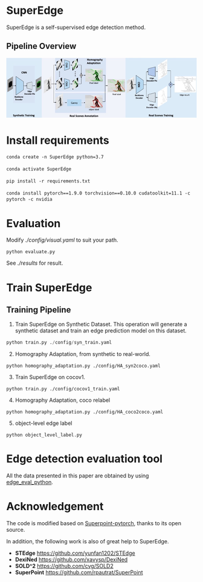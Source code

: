 # SuperEdge
SuperEdge is a self-supervised edge detection method.

## Pipeline Overview
![](./Image/overview.jpg)


# Install requirements
```
conda create -n SuperEdge python=3.7

conda activate SuperEdge

pip install -r requirements.txt

conda install pytorch==1.9.0 torchvision==0.10.0 cudatoolkit=11.1 -c pytorch -c nvidia
```

# Evaluation
Modify *./config/visual.yaml* to suit your path.
```
python evaluate.py
```
See *./results* for result.

# Train SuperEdge
## Training Pipeline
1. Train SuperEdge on Synthetic Dataset. 
This operation will generate a synthetic dataset and train an edge prediction model on this dataset.
```python
python train.py ./config/syn_train.yaml
```


2. Homography Adaptation, from synthetic to real-world. 
```
python homography_adaptation.py ./config/HA_syn2coco.yaml
```

3. Train SuperEdge on cocov1.
```
python train.py ./config/cocov1_train.yaml
```
4. Homography Adaptation, coco relabel
```
python homography_adaptation.py ./config/HA_coco2coco.yaml
```
5. object-level edge label
```
python object_level_label.py
```

# Edge detection evaluation tool
All the data presented in this paper are obtained by using [edge_eval_python](https://github.com/Walstruzz/edge_eval_python).

# Acknowledgement
The code is modified based on [Superpoint-pytorch](https://github.com/shaofengzeng/SuperPoint-Pytorch), thanks to its open source.

In addition, the following work is also of great help to SuperEdge.

- **STEdge** https://github.com/yunfan1202/STEdge
- **DexiNed** https://github.com/xavysp/DexiNed
- **SOLD^2** https://github.com/cvg/SOLD2
- **SuperPoint** https://github.com/rpautrat/SuperPoint
